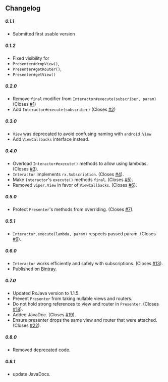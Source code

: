 ## Changelog
##### 0.1.1
* Submitted first usable version

##### 0.1.2
* Fixed visibility for
 * `Presenter#dropView()`,
 * `Presenter#getRouter()`,
 * `Presenter#getView()`
 
##### 0.2.0
* Remove `final` modifier from `Interactor#execute(subscriber, param)` (Closes [#1](https://github.com/RxViper/RxViper/issues/1))
* Add `Interactor#execute(subscriber)` (Closes [#2](https://github.com/RxViper/RxViper/issues/2))

##### 0.3.0
* `View` was deprecated to avoid confusing naming with `android.View`
* Add `ViewCallbacks` interface instead.

##### 0.4.0
* Overload `Interactor#execute()` methods to allow using lambdas. (Closes [#3](https://github.com/RxViper/RxViper/issues/3)).
* `Interactor` implements `rx.Subscription`. (Closes [#4](https://github.com/RxViper/RxViper/issues/4)).
* Make `Interactor`'s `execute()` methods `final`. (Closes [#5](https://github.com/RxViper/RxViper/issues/5)).
* Removed `viper.View` in favor of `ViewCallbacks`. (Closes [#6](https://github.com/RxViper/RxViper/issues/6)).

##### 0.5.0
* Protect `Presenter`'s methods from overriding. (Closes [#7](https://github.com/RxViper/RxViper/issues/7)).

##### 0.5.1
* `Interactor.execute(lambda, param)` respects passed param. (Closes [#9](https://github.com/RxViper/RxViper/issues/9)).

##### 0.6.0
* `Interactor` works efficiently and safely with subscriptions. (Closes [#13](https://github.com/RxViper/RxViper/issues/13)).
* Published on [Bintray](https://bintray.com/rxviper/RxViper/RxViper). 

##### 0.7.0
* Updated RxJava version to 1.1.5.
* Prevent `Presenter` from taking nullable views and routers.
* Do not hold strong references to view and router in `Presenter`. (Closes [#18](https://github.com/RxViper/RxViper/issues/18)).
* Added JavaDoc. (Closes [#19](https://github.com/RxViper/RxViper/issues/19)).
* Ensure presenter drops the same view and router that were attached. (Closes [#22](https://github.com/RxViper/RxViper/issues/22)).

##### 0.8.0
* Removed deprecated code.

##### 0.8.1
* update JavaDocs.